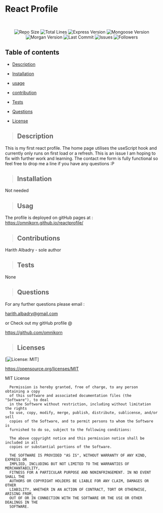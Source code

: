 # React Profile



</br>
<p align="center">
    <img src="https://img.shields.io/github/repo-size/omnikorn/reactprofile?style=for-the-badge" alt="Repo Size" />   
    <img src="https://img.shields.io/tokei/lines/github/omnikorn/reactprofile?style=for-the-badge" alt="Total Lines" />
    <img src="https://img.shields.io/github/package-json/dependency-version/omnikorn/reactprofile/express?style=for-the-badge" alt="Express Version" />
    <img src="https://img.shields.io/github/package-json/dependency-version/omnikorn/reactprofile/mongoose?style=for-the-badge" alt="Mongoose Version" />
    <img src="https://img.shields.io/github/package-json/dependency-version/omnikorn/reactprofile/morgan?style=for-the-badge" alt="Morgan Version" />
    <img src="https://img.shields.io/github/last-commit/omnikorn/budget_tracker?style=for-the-badge" alt="Last Commit" />  
    <img src="https://img.shields.io/github/issues/omnikorn/budget_tracker?style=for-the-badge" alt="Issues" />  
    <img src="https://img.shields.io/github/followers/omnikorn?style=social" alt="Followers" />  
</p>


## Table of contents

  
* [Description](#description)

  
* [Installation](#installation)
  
* [usage](#usage)
  
* [contribution](#contribution)
  
* [Tests](#tests)
  
* [Questions](#questions)
  
* [License](#license)

>## Description
  
This is my first react profile. The home page utilises the useScript hook and currently only runs on first load or a refresh. This is an issue I am hoping to fix with further work and learning. 
The contact me form is fully functional so feel free to drop me a line if you have any questions :P 

  




  
>## Installation 

 Not needed 


>## Usag 

  The profile is deployed on gitHub pages at :
  https://omnikorn.github.io/reactprofile/

>## Contributions 

  Harith Albadry - sole author


>## Tests 

  None


>## Questions 

For any further questions please email :

harith.albadry@gmail.com

or Check out my gitHub profile @

https://github.com/omnikorn

>## Licenses 

  

  [![License: MIT](https://img.shields.io/badge/License-MIT-yellow.svg)]

  https://opensource.org/licenses/MIT

  MIT License

      
      
      Permission is hereby granted, free of charge, to any person obtaining a copy
      of this software and associated documentation files (the "Software"), to deal
      in the Software without restriction, including without limitation the rights
      to use, copy, modify, merge, publish, distribute, sublicense, and/or sell
      copies of the Software, and to permit persons to whom the Software is
      furnished to do so, subject to the following conditions:
      
      The above copyright notice and this permission notice shall be included in all
      copies or substantial portions of the Software.
      
      THE SOFTWARE IS PROVIDED "AS IS", WITHOUT WARRANTY OF ANY KIND, EXPRESS OR
      IMPLIED, INCLUDING BUT NOT LIMITED TO THE WARRANTIES OF MERCHANTABILITY,
      FITNESS FOR A PARTICULAR PURPOSE AND NONINFRINGEMENT. IN NO EVENT SHALL THE
      AUTHORS OR COPYRIGHT HOLDERS BE LIABLE FOR ANY CLAIM, DAMAGES OR OTHER
      LIABILITY, WHETHER IN AN ACTION OF CONTRACT, TORT OR OTHERWISE, ARISING FROM,
      OUT OF OR IN CONNECTION WITH THE SOFTWARE OR THE USE OR OTHER DEALINGS IN THE
      SOFTWARE.
  
